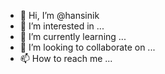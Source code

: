 - 👋 Hi, I’m @hansinik
- 👀 I’m interested in ...
- 🌱 I’m currently learning ...
- 💞️ I’m looking to collaborate on ...
- 📫 How to reach me ...

<!---
hansinik/hansinik is a ✨ special ✨ repository because its `README.md` (this file) appears on your GitHub profile.
You can click the Preview link to take a look at your changes.
--->
